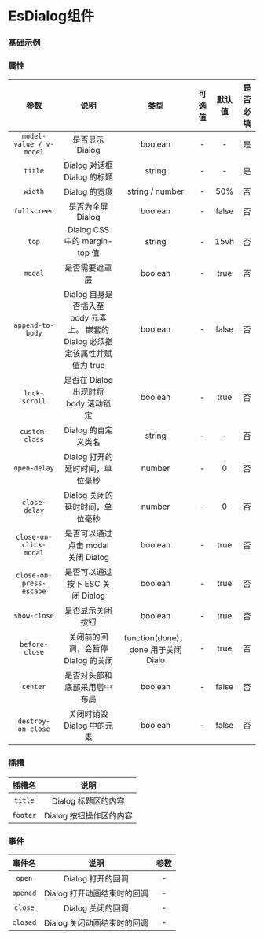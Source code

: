 <!-- 加载 demo 组件 start -->
<script setup>
import demo from './demo.vue'
</script>
<!-- 加载 demo 组件 end -->

<!-- 正文开始 -->

# EsDialog组件

### 基础示例
<Preview comp-name="EsDialog" demo-name="demo">
  <demo />
</Preview>

### 属性
参数 | 说明 | 类型 | 可选值 | 默认值 | 是否必填
:-: | :-: | :-: | :-: | :-: | :-:
`model-value / v-model` | 是否显示 Dialog | boolean | - |-| 是
`title` | Dialog 对话框 Dialog 的标题 | string | - |-| 是
`width` | Dialog 的宽度 | string / number | - |	50%| 否
`fullscreen` | 是否为全屏 Dialog | 	boolean | - |false| 否
`top` | Dialog CSS 中的 margin-top 值 | string | - |	15vh| 否
`modal` | 是否需要遮罩层 | boolean | - |true| 否
`append-to-body` | Dialog 自身是否插入至 body 元素上。 嵌套的 Dialog 必须指定该属性并赋值为 true | boolean | - |	false| 否
`lock-scroll` | 是否在 Dialog 出现时将 body 滚动锁定 | boolean | - |true| 否
`custom-class` | Dialog 的自定义类名 | string | - |-| 否
`open-delay` | Dialog 打开的延时时间，单位毫秒 | number | - |0| 否
`close-delay` | Dialog 关闭的延时时间，单位毫秒 | number | - |	0| 否
`close-on-click-modal` | 是否可以通过点击 modal 关闭 Dialog | boolean | - | 	true| 否
`close-on-press-escape` | 是否可以通过按下 ESC 关闭 Dialog | boolean | - | 	true| 否
`show-close` | 是否显示关闭按钮 | boolean | - | 	true| 否
`before-close` | 关闭前的回调，会暂停 Dialog 的关闭 | function(done)，done 用于关闭 Dialo | - | 	true| 否
`center` | 是否对头部和底部采用居中布局 | boolean | - | false| 否
`destroy-on-close` | 关闭时销毁 Dialog 中的元素| boolean | - | 	false| 否

### 插槽
插槽名 | 说明 | 
:-: | :-: | 
`title` | Dialog 标题区的内容 |
`footer` | Dialog 按钮操作区的内容 |

### 事件
事件名 | 说明 | 参数 |
:-: | :-: | :-: |
`open` | Dialog 打开的回调 | - |
`opened` | Dialog 打开动画结束时的回调 | - |
`close` | Dialog 关闭的回调 | - |
`closed` | Dialog 关闭动画结束时的回调 | - |

